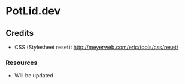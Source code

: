 # PotLid.dev

## Credits

- CSS (Stylesheet reset): http://meyerweb.com/eric/tools/css/reset/


### Resources

- Will be updated
